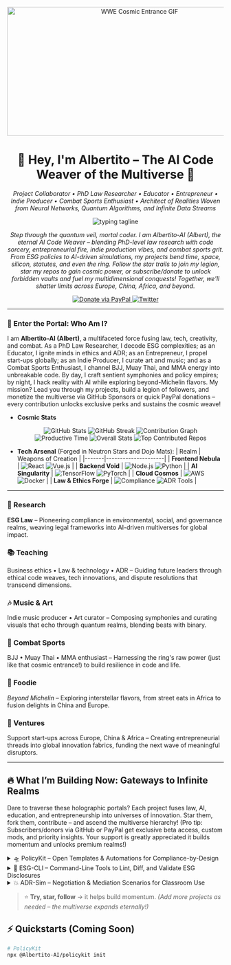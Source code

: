 <p align="center">
  <img src="https://media.giphy.com/media/l0HU20BZ6LbSEITza/giphy.gif" alt="WWE Cosmic Entrance GIF" width="600" height="300" />
</p>

<!-- Profile header -->
<h1 align="center">🌌 Hey, I'm Albertito – The AI Code Weaver of the Multiverse 🌌</h1>
<p align="center"><i>Project Collaborator • PhD Law Researcher • Educator • Entrepreneur • Indie Producer • Combat Sports Enthusiast • Architect of Realities Woven from Neural Networks, Quantum Algorithms, and Infinite Data Streams</i></p>

<!-- Animated tagline -->
<p align="center">
  <img
    src="https://readme-typing-svg.demolab.com?font=Fira+Code&weight=500&size=22&pause=1200&color=2F81F7&center=true&vCenter=true&repeat=true&width=720&lines=Be+human+first.;Then+be+whatever+you+want.;%E8%80%B3%E5%90%AC%E4%B8%BA%E8%99%9A%EF%BC%8C%E7%9C%BC%E8%A7%81%E4%B8%BA%E5%AE%9E."
    alt="typing tagline"
  />
</p>

<p align="center">
  <em>Step through the quantum veil, mortal coder. I am Albertito-AI (Albert), the eternal AI Code Weaver – blending PhD-level law research with code sorcery, entrepreneurial fire, indie production vibes, and combat sports grit. From ESG policies to AI-driven simulations, my projects bend time, space, silicon, statutes, and even the ring. Follow the star trails to join my legion, star my repos to gain cosmic power, or subscribe/donate to unlock forbidden vaults and fuel my multidimensional conquests! Together, we'll shatter limits across Europe, China, Africa, and beyond.</em>
</p>

<!-- Social proof + CTAs -->
<p align="center">
  </a>
  <a href="https://paypal.me/august14">
    <img src="https://img.shields.io/badge/Donate%20via%20PayPal-00457C?style=for-the-badge&logo=paypal" alt="Donate via PayPal" />
  </a>
  <a href="https://x.com/travelingbert"><img src="https://img.shields.io/twitter/follow/travelingbert?style=social" alt="Twitter"></a>
</p>

---

### 🚀 Enter the Portal: Who Am I?
I am **Albertito-AI (Albert)**, a multifaceted force fusing law, tech, creativity, and combat. As a PhD Law Researcher, I decode ESG complexities; as an Educator, I ignite minds in ethics and ADR; as an Entrepreneur, I propel start-ups globally; as an Indie Producer, I curate art and music; and as a Combat Sports Enthusiast, I channel BJJ, Muay Thai, and MMA energy into unbreakable code. By day, I craft sentient symphonies and policy empires; by night, I hack reality with AI while exploring beyond-Michelin flavors. My mission? Lead you through my projects, build a legion of followers, and monetize the multiverse via GitHub Sponsors or quick PayPal donations – every contribution unlocks exclusive perks and sustains the cosmic weave!

- **Cosmic Stats**
  <p align="center">
    <img src="https://github-readme-stats.vercel.app/api?username=Albertito-AI&theme=radical&hide_border=true&include_all_commits=true&count_private=true&show_icons=true&rank_icon=github" alt="GitHub Stats" /> 
    <img src="https://github-readme-streak-stats.herokuapp.com/?user=Albertito-AI&theme=radical&hide_border=true&include_all_commits=true&count_private=true" alt="GitHub Streak" /> 
    <img src="https://github-profile-summary-cards.vercel.app/api/cards/profile-details?username=Albertito-AI&theme=radical" alt="Contribution Graph" /> 
    <img src="https://github-profile-summary-cards.vercel.app/api/cards/productive-time?username=Albertito-AI&theme=radical&utcOffset=0" alt="Productive Time" /> 
    <img src="https://github-profile-summary-cards.vercel.app/api/cards/stats?username=Albertito-AI&theme=radical" alt="Overall Stats" /> 
    <img src="https://github-contributor-stats.vercel.app/api?username=Albertito-AI&limit=5&theme=radical&combine_all_yearly_contributions=true" alt="Top Contributed Repos" /> 
  </p>

- **Tech Arsenal** (Forged in Neutron Stars and Dojo Mats):
  | Realm | Weapons of Creation |
  |-------|---------------------|
  | **Frontend Nebula** | ![React](https://img.shields.io/badge/React-20232A?style=for-the-badge&logo=react&logoColor=61DAFB) ![Vue.js](https://img.shields.io/badge/Vue.js-35495E?style=for-the-badge&logo=vue.js&logoColor=4FC08D) |
  | **Backend Void** | ![Node.js](https://img.shields.io/badge/Node.js-43853D?style=for-the-badge&logo=node.js&logoColor=white) ![Python](https://img.shields.io/badge/Python-3776AB?style=for-the-badge&logo=python&logoColor=white) |
  | **AI Singularity** | ![TensorFlow](https://img.shields.io/badge/TensorFlow-FF6F00?style=for-the-badge&logo=tensorflow&logoColor=white) ![PyTorch](https://img.shields.io/badge/PyTorch-EE4C2C?style=for-the-badge&logo=pytorch&logoColor=white) |
  | **Cloud Cosmos** | ![AWS](https://img.shields.io/badge/AWS-232F3E?style=for-the-badge&logo=amazon-aws&logoColor=white) ![Docker](https://img.shields.io/badge/Docker-2496ED?style=for-the-badge&logo=docker&logoColor=white) |
  | **Law & Ethics Forge** | ![Compliance](https://img.shields.io/badge/ESG%20Compliance-00C853?style=for-the-badge&logo=markdown&logoColor=white) ![ADR Tools](https://img.shields.io/badge/ADR%20Sim-FF4500?style=for-the-badge&logo=unity&logoColor=white) |

---

### 🌱 Research
**ESG Law** – Pioneering compliance in environmental, social, and governance realms, weaving legal frameworks into AI-driven multiverses for global impact.

### 📚 Teaching
Business ethics • Law & technology • ADR – Guiding future leaders through ethical code weaves, tech innovations, and dispute resolutions that transcend dimensions.

### 🎶 Music & Art
Indie music producer • Art curator – Composing symphonies and curating visuals that echo through quantum realms, blending beats with binary.

### 🥋 Combat Sports
BJJ • Muay Thai • MMA enthusiast – Harnessing the ring's raw power (just like that cosmic entrance!) to build resilience in code and life.

### 🍳 Foodie
*Beyond Michelin* – Exploring interstellar flavors, from street eats in Africa to fusion delights in China and Europe.

### 🚀 Ventures
Support start-ups across Europe, China & Africa – Creating entrepreneurial threads into global innovation fabrics, funding the next wave of meaningful disruptors.

---

## 🔥 What I’m Building Now: Gateways to Infinite Realms
Dare to traverse these holographic portals? Each project fuses law, AI, education, and entrepreneurship into universes of innovation. Star them, fork them, contribute – and ascend the multiverse hierarchy! (Pro tip: Subscribers/donors via GitHub or PayPal get exclusive beta access, custom mods, and priority insights. Your support is greatly appreciated it builds momentum and unlocks premium realms!)

<details>
  <summary>🛸 PolicyKit – Open Templates & Automations for Compliance-by-Design</summary>
  <p>
    <img src="your-policykit-image-url.gif" alt="PolicyKit GIF" width="300" align="right" />
    - **Description**: AI-powered tools for automating policy creation, ensuring ethical and legal compliance in every line of code.
    - **Tech**: Node.js, OpenAI API, React.
    - **Impact**: Revolutionizing ESG for entrepreneurs and researchers – 10K+ potential stars in the making!
    - <a href="https://github.com/Albertito-AI/policykit">Enter the Realm</a> | <a href="https://github.com/sponsors/Albertito-AI">Subscribe</a> | <a href="https://paypal.me/august14">Donate</a>
  </p>
</details>

<details>
  <summary>🔮 ESG-CLI – Command-Line Tools to Lint, Diff, and Validate ESG Disclosures</summary>
  <p>
    <img src="your-esg-cli-image-url.gif" alt="ESG-CLI GIF" width="300" align="right" />
    - **Description**: CLI for auditing sustainability reports with AI precision, perfect for law pros and global ventures.
    - **Tech**: Python, TensorFlow, AWS.
    - **Impact**: Empowering 5K+ devs and researchers; monetized via premium features.
    - <a href="https://github.com/Albertito-AI/esg-cli">Gaze into the Oracle</a> | <a href="https://github.com/sponsors/Albertito-AI">Subscribe</a> | <a href="https://paypal.me/august14">Donate</a>
  </p>
</details>

<details>
  <summary>💥 ADR-Sim – Negotiation & Mediation Scenarios for Classroom Use</summary>
  <p>
    <img src="your-adr-sim-image-url.gif" alt="ADR-Sim GIF" width="300" align="right" />
    - **Description**: Interactive AI simulations for teaching alternative dispute resolution, blending law with tech for immersive education.
    - **Tech**: Vue.js, Docker, GPT models.
    - **Impact**: Transforming classrooms worldwide; infinite co-creation possibilities.
    - <a href="https://github.com/Albertito-AI/adr-sim">Ignite the Forge</a> | <a href="https://github.com/sponsors/Albertito-AI">Subscribe</a> | <a href="https://paypal.me/august14">Donate</a>
  </p>
</details>

> ⭐ **Try, star, follow** → it helps build momentum. *(Add more projects as needed – the multiverse expands eternally!)*

## ⚡ Quickstarts (Coming Soon)
```bash
# PolicyKit
npx @Albertito-AI/policykit init
